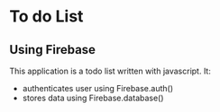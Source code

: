 # To do List
## Using Firebase

This application is a todo list written with javascript. It:
- authenticates user using Firebase.auth()
- stores data using Firebase.database()